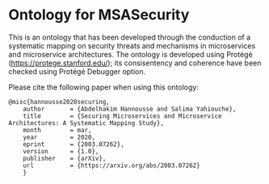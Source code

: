 # Ontology for MSASecurity
This is an ontology that has been developed through the conduction of a systematic mapping on security threats and mechanisms in microservices and microservice architectures. The ontology is developed using Protégé (https://protege.stanford.edu/); its consisentency and coherence have been checked using Protégé Debugger option.

Please cite the following paper when using this ontology:

    @misc{hannousse2020securing,
        author       = {Abdelhakim Hannousse and Salima Yahiouche},
        title        = {Securing Microservices and Microservice Architectures: A Systematic Mapping Study},
        month        = mar,
        year         = 2020,
        eprint       = {2003.07262},
        version      = {1.0},
        publisher    = {arXiv},
        url          = {https://arxiv.org/abs/2003.07262}
        }
